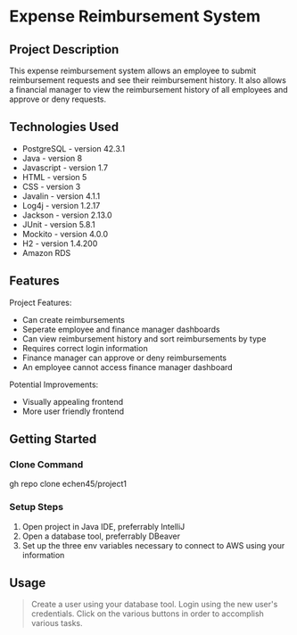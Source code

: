 # Expense Reimbursement System

## Project Description

This expense reimbursement system allows an employee to submit reimbursement requests and see their reimbursement history. It also allows a financial manager to view the reimbursement history of all employees and approve or deny requests.

## Technologies Used

* PostgreSQL - version 42.3.1
* Java - version 8
* Javascript - version 1.7
* HTML - version 5
* CSS - version 3
* Javalin - version 4.1.1
* Log4j - version 1.2.17
* Jackson - version 2.13.0
* JUnit - version 5.8.1
* Mockito - version 4.0.0
* H2 - version 1.4.200
* Amazon RDS

## Features

Project Features:
* Can create reimbursements
* Seperate employee and finance manager dashboards
* Can view reimbursement history and sort reimbursements by type
* Requires correct login information
* Finance manager can approve or deny reimbursements
* An employee cannot access finance manager dashboard

Potential Improvements:
* Visually appealing frontend
* More user friendly frontend

## Getting Started
### Clone Command 
gh repo clone echen45/project1
### Setup Steps
1. Open project in Java IDE, preferrably IntelliJ
2. Open a database tool, preferrably DBeaver
3. Set up the three env variables necessary to connect to AWS using your information

## Usage

> Create a user using your database tool. Login using the new user's credentials. Click on the various buttons in order to accomplish various tasks.
